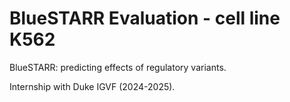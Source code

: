 # BlueSTARR Evaluation - cell line K562
BlueSTARR: predicting effects of regulatory variants.

Internship with Duke IGVF (2024-2025). 
